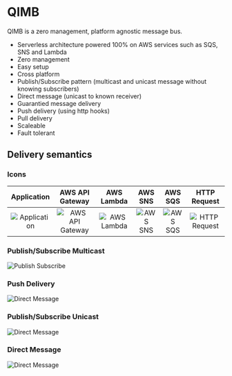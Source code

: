 # QIMB

QIMB is a zero management, platform agnostic message bus. 

* Serverless architecture powered 100% on AWS services such as SQS, SNS and Lambda
* Zero management
* Easy setup
* Cross platform
* Publish/Subscribe pattern (multicast and unicast message without knowing subscribers)
* Direct message (unicast to known receiver)
* Guarantied message delivery
* Push delivery (using http hooks)
* Pull delivery
* Scaleable
* Fault tolerant

## Delivery semantics

### Icons
| Application     | AWS API Gateway  | AWS Lambda      | AWS SNS         | AWS SQS         | HTTP Request    |
|:---------------:|:----------------:|:---------------:|:---------------:|:---------------:|:---------------:|
| ![Application](https://raw.githubusercontent.com/qimb/qimb/master/doc/images/signature-application.png "Application") | ![AWS API Gateway](https://raw.githubusercontent.com/qimb/qimb/master/doc/images/signature-apigateway.png "AWS API Gateway") | ![AWS Lambda](https://raw.githubusercontent.com/qimb/qimb/master/doc/images/signature-lambda.png "AWS Lambda") | ![AWS SNS](https://raw.githubusercontent.com/qimb/qimb/master/doc/images/signature-sns.png "AWS SNS") | ![AWS SQS](https://raw.githubusercontent.com/qimb/qimb/master/doc/images/signature-sqs.png "AWS SQS") | ![HTTP Request](https://raw.githubusercontent.com/qimb/qimb/master/doc/images/signature-httprequest.png "HTTP Request") |

### Publish/Subscribe Multicast
![Publish Subscribe](https://raw.githubusercontent.com/qimb/qimb/master/doc/images/publish-subscribe-multicast.png "Publish Subscribe Multicast")

### Push Delivery
![Direct Message](https://raw.githubusercontent.com/qimb/qimb/master/doc/images/publish-subscribe-multicast-push.png "Push Messages")

### Publish/Subscribe Unicast
![Direct Message](https://raw.githubusercontent.com/qimb/qimb/master/doc/images/publish-subscribe-unicast.png "Direct Subscribe Unicast")

### Direct Message
![Direct Message](https://raw.githubusercontent.com/qimb/qimb/master/doc/images/direct-message.png "Direct Message")
